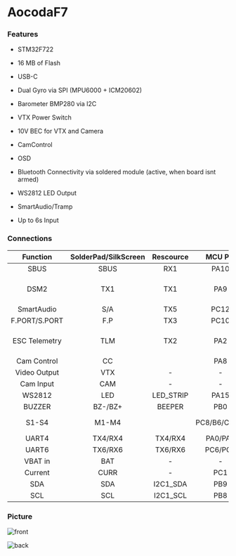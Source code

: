 # AocodaF7

### Features

- STM32F722

- 16 MB of Flash

- USB-C  

- Dual Gyro via SPI (MPU6000 + ICM20602)

- Barometer BMP280 via I2C

- VTX Power Switch

- 10V BEC for VTX and Camera

- CamControl

- OSD

- Bluetooth Connectivity via soldered module (active, when board isnt armed)

- WS2812 LED Output

- SmartAudio/Tramp

- Up to 6s Input

### Connections

| Function      | SolderPad/SilkScreen | Rescource | MCU Pin      | Notes                                  |
|:-------------:|:--------------------:|:---------:|:------------:|:--------------------------------------:|
| SBUS          | SBUS                 | RX1       | PA10         | No Inverter                            |
| DSM2          | TX1                  | TX1       | PA9          | CLI serial_halfduplex = ON             |
| SmartAudio    | S/A                  | TX5       | PC12         |                                        |
| F.PORT/S.PORT | F.P                  | TX3       | PC10         | No Inverter                            |
| ESC Telemetry | TLM                  | TX2       | PA2          | Halfduplex by default / on bottom side |
| Cam Control   | CC                   |           | PA8          |                                        |
| Video Output  | VTX                  | -         | -            |                                        |
| Cam Input     | CAM                  | -         | -            |                                        |
| WS2812        | LED                  | LED_STRIP | PA15         |                                        |
| BUZZER        | BZ-/BZ+              | BEEPER    | PB0          |                                        |
| S1-S4         | M1-M4                |           | PC8/B6/C9/B7 | Motor Outputs on bottom                |
| UART4         | TX4/RX4              | TX4/RX4   | PA0/PA1      |                                        |
| UART6         | TX6/RX6              | TX6/RX6   | PC6/PC7      |                                        |
| VBAT in       | BAT                  | -         | -            | 3S-6S input                            |
| Current       | CURR                 | -         | PC1          | on bottom                              |
| SDA           | SDA                  | I2C1_SDA  | PB9          |                                        |
| SCL           | SCL                  | I2C1_SCL  | PB8          |                                        |

### Picture

![front](images/APEXF7_small_front.png)

![back](images/APEXF7_small_back.png)
